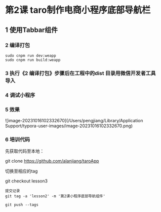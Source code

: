 # 第2课 taro制作电商小程序底部导航栏



## 1 使用Tabbar组件



### 2  编译打包

```
sudo cnpm run dev:weapp
sudo cnpm run build:weapp
```



### 3 执行《2  编译打包》步骤后在工程中的dist 目录用微信开发者工具导入



### 4 调试小程序



### 5 效果 



![image-20231016102332670](/Users/pengjiang/Library/Application Support/typora-user-images/image-20231016102332670.png)





###  6 培训代码

先获取代码至本地：

git clone https://github.com/alanjiang/taroApp

切换至相应的tag 

git checkout lesson3



```
提交记录
git tag -a 'lesson2' -m '第2课小程序底部导航组件'

git push --tags
```













